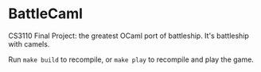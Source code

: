 # BattleCaml
CS3110 Final Project: the greatest OCaml port of battleship. It's battleship with camels.

Run `make build` to recompile, or `make play` to recompile and play the game.
